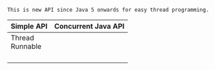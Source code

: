 ```
This is new API since Java 5 onwards for easy thread programming.
```

| Simple API | Concurrent Java API |
| :--- | :--- |
| Thread <br /> Runnable |  |
|  |  |
|  |  |
|  |  |
|  |  |



